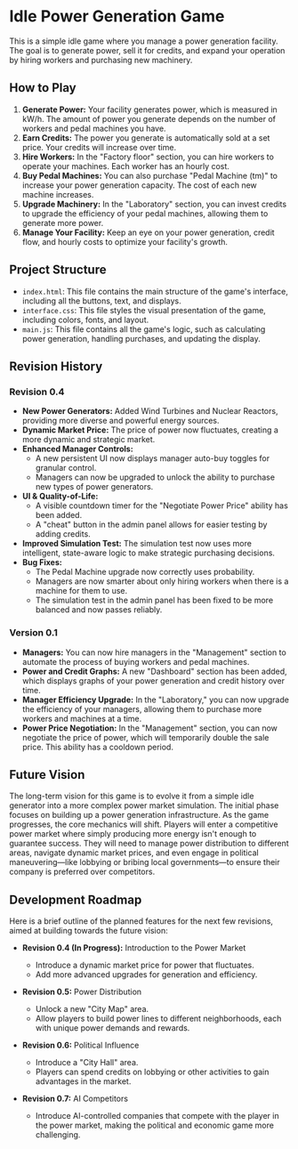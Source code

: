 # Idle Power Generation Game

This is a simple idle game where you manage a power generation facility. The goal is to generate power, sell it for credits, and expand your operation by hiring workers and purchasing new machinery.

## How to Play

1.  **Generate Power:** Your facility generates power, which is measured in kW/h. The amount of power you generate depends on the number of workers and pedal machines you have.
2.  **Earn Credits:** The power you generate is automatically sold at a set price. Your credits will increase over time.
3.  **Hire Workers:** In the "Factory floor" section, you can hire workers to operate your machines. Each worker has an hourly cost.
4.  **Buy Pedal Machines:** You can also purchase "Pedal Machine (tm)" to increase your power generation capacity. The cost of each new machine increases.
5.  **Upgrade Machinery:** In the "Laboratory" section, you can invest credits to upgrade the efficiency of your pedal machines, allowing them to generate more power.
6.  **Manage Your Facility:** Keep an eye on your power generation, credit flow, and hourly costs to optimize your facility's growth.

## Project Structure

*   `index.html`: This file contains the main structure of the game's interface, including all the buttons, text, and displays.
*   `interface.css`: This file styles the visual presentation of the game, including colors, fonts, and layout.
*   `main.js`: This file contains all the game's logic, such as calculating power generation, handling purchases, and updating the display.

## Revision History

### Revision 0.4

*   **New Power Generators:** Added Wind Turbines and Nuclear Reactors, providing more diverse and powerful energy sources.
*   **Dynamic Market Price:** The price of power now fluctuates, creating a more dynamic and strategic market.
*   **Enhanced Manager Controls:**
    *   A new persistent UI now displays manager auto-buy toggles for granular control.
    *   Managers can now be upgraded to unlock the ability to purchase new types of power generators.
*   **UI & Quality-of-Life:**
    *   A visible countdown timer for the "Negotiate Power Price" ability has been added.
    *   A "cheat" button in the admin panel allows for easier testing by adding credits.
*   **Improved Simulation Test:** The simulation test now uses more intelligent, state-aware logic to make strategic purchasing decisions.
*   **Bug Fixes:**
    *   The Pedal Machine upgrade now correctly uses probability.
    *   Managers are now smarter about only hiring workers when there is a machine for them to use.
    *   The simulation test in the admin panel has been fixed to be more balanced and now passes reliably.

### Version 0.1

*   **Managers:** You can now hire managers in the "Management" section to automate the process of buying workers and pedal machines.
*   **Power and Credit Graphs:** A new "Dashboard" section has been added, which displays graphs of your power generation and credit history over time.
*   **Manager Efficiency Upgrade:** In the "Laboratory," you can now upgrade the efficiency of your managers, allowing them to purchase more workers and machines at a time.
*   **Power Price Negotiation:** In the "Management" section, you can now negotiate the price of power, which will temporarily double the sale price. This ability has a cooldown period.

## Future Vision

The long-term vision for this game is to evolve it from a simple idle generator into a more complex power market simulation. The initial phase focuses on building up a power generation infrastructure. As the game progresses, the core mechanics will shift. Players will enter a competitive power market where simply producing more energy isn't enough to guarantee success. They will need to manage power distribution to different areas, navigate dynamic market prices, and even engage in political maneuvering—like lobbying or bribing local governments—to ensure their company is preferred over competitors.

## Development Roadmap

Here is a brief outline of the planned features for the next few revisions, aimed at building towards the future vision:

*   **Revision 0.4 (In Progress):** Introduction to the Power Market
    *   Introduce a dynamic market price for power that fluctuates.
    *   Add more advanced upgrades for generation and efficiency.

*   **Revision 0.5:** Power Distribution
    *   Unlock a new "City Map" area.
    *   Allow players to build power lines to different neighborhoods, each with unique power demands and rewards.

*   **Revision 0.6:** Political Influence
    *   Introduce a "City Hall" area.
    *   Players can spend credits on lobbying or other activities to gain advantages in the market.

*   **Revision 0.7:** AI Competitors
    *   Introduce AI-controlled companies that compete with the player in the power market, making the political and economic game more challenging.
